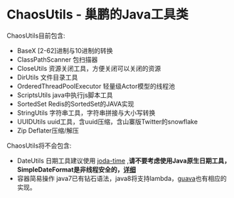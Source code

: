# ChaosUtils - 巢鹏的Java工具类 #

ChaosUtils目前包含:

* BaseX [2-62]进制与10进制的转换
* ClassPathScanner 包扫描器
* CloseUtils 资源关闭工具，方便关闭可以关闭的资源
* DirUtils 文件目录工具
* OrderedThreadPoolExecutor 轻量级Actor模型的线程池
* ScriptsUtils java中执行js脚本工具
* SortedSet Redis的SortedSet的JAVA实现
* StringUtils 字符串工具，字符串拼接与大小写转换
* UUIDUtils uuid工具，含uuid压缩，含山寨版Twitter的snowflake
* Zip Deflater压缩/解压

ChaosUtils将不会包含:

* DateUtils 日期工具建议使用 [joda-time](http://www.joda.org/joda-time/) ,**请不要考虑使用Java原生日期工具，SimpleDateFormat是非线程安全的，[详细](http://docs.oracle.com/javase/6/docs/api/java/text/SimpleDateFormat.html)**
* 容器简易操作 java7已有钻石语法，java8将支持lambda，[guava](https://code.google.com/p/guava-libraries/)也有相应的实现。
